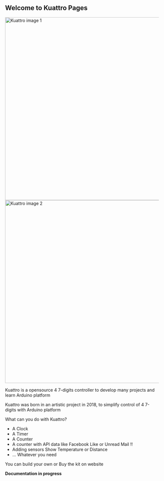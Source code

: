 ## Welcome to Kuattro Pages


<img alt="Kuattro image 1" src="https://spaziochirale.github.io/Kuattro/kuattro_front1.jpg" width="600" /><img alt="Kuattro image 2" src="https://spaziochirale.github.io/Kuattro/kuattro_lightRandom1.jpg" width="600" />   
   

Kuattro is a opensource 4 7-digits controller to develop many projects and learn Arduino platform

Kuattro was born in an artistic project in 2018, to simplify control of 4 7-digits with Arduino platform

What can you do with Kuattro?

- A Clock
- A Timer
- A Counter
- A counter with API data like Facebook Like or Unread Mail !!
- Adding sensors Show Temperature or Distance
- ... Whatever you need

You can build your own or Buy the kit on website

**Documentation in progress**

